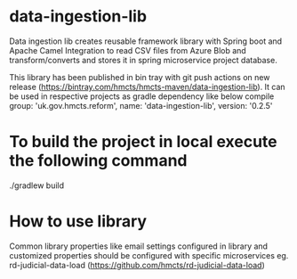 # data-ingestion-lib
Data ingestion lib creates reusable framework library with Spring boot and Apache Camel Integration to read CSV files from Azure Blob
and transform/converts and stores it in spring microservice project database.

This library has been published in bin tray with git push actions on new release (https://bintray.com/hmcts/hmcts-maven/data-ingestion-lib).
It can be used in respective projects as gradle dependency like below
compile group: 'uk.gov.hmcts.reform', name: 'data-ingestion-lib', version: '0.2.5'

# To build the project in local execute the following command
./gradlew build 

# How to use library
Common library properties like email settings configured in library and customized properties should be configured with specific 
microservices eg. rd-judicial-data-load (https://github.com/hmcts/rd-judicial-data-load)






